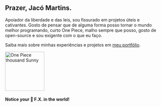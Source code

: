 ## Prazer, Jacó Martins.

Apoiador da liberdade e das leis, sou fissurado em projetos úteis e cativantes. Gosto de pensar que de alguma forma posso tornar o mundo melhor programando, curto One Piece, malho sempre que posso, gosto de open-source e sou exigente com o que eu faço.

Saiba mais sobre minhas experiências e projetos em [meu portfólio](https://jacomartins.site/).

<img src="https://i.imgur.com/r1FnXeo.png" alt="One Piece thousand Sunny" title="image Title" width="128px" />

#### Notice your 🦋 F.X. in the world!
